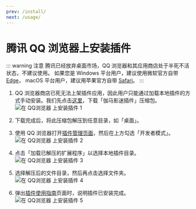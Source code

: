 ```yaml
---
prev: /install/
next: /usage/
---
```


# 腾讯 QQ 浏览器上安装插件

::: warning 注意
腾讯已经放弃桌面市场，QQ 浏览器和其应用商店处于半死不活状态，不建议使用。
如果您是 Windows 平台用户，建议使用微软官方自带 [Edge](/install/installOnEdge/)，
macOS 平台用户，建议用苹果官方自带 [Safari](/install/installOnSafari/)。
:::

1. QQ 浏览器商店已死无法上架插件应用，因此用户只能通过加载本地插件的方式手动安装。我们先点击[这里](https://share.weiyun.com/rWXs6Evl)，下载「伽马影迷插件」压缩包。 ![在 QQ浏览器 上安装插件 1](/assets/install.qqbrowser.1.png)

1. 下载完成后，将此压缩包解压到任意目录，如「桌面」。

1. 使用 QQ 浏览器打开[插件管理页面](qqbrowser://extensions/manage)，然后在上方勾选「开发者模式」。 ![在 QQ浏览器 上安装插件 2](/assets/install.qqbrowser.2.png)

1. 点击「加载已解压的扩展程序」以选择本地插件目录。 ![在 QQ浏览器 上安装插件 3](/assets/install.qqbrowser.3.png)

1. 选择解压后的文件目录，然后再点击选择文件夹。 ![在 QQ浏览器 上安装插件 4](/assets/install.qqbrowser.4.png)

1. 弹出[插件使用指南](https://v2.ext.ggt1024.com/usage/)页面时，说明插件已安装完成。 ![在 QQ浏览器 上安装插件 5](/assets/install.qqbrowser.5.png)
